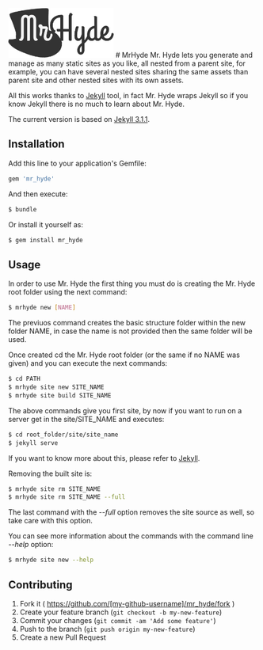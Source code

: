 <img src="https://raw.githubusercontent.com/emoriarty/mr_hyde/master/resources/mrhyde-logo.png" alt="Mr.Hyde logo" height="100"/>
# MrHyde
Mr. Hyde lets you generate and manage as many static sites as you like, all nested from a parent site, for example, you can have several nested sites sharing the same assets than parent site and other nested sites with its own assets.

All this works thanks to [Jekyll](http://jekyllrb.com) tool, in fact Mr. Hyde wraps Jekyll so if you know Jekyll there is no much to learn about Mr. Hyde.

The current version is based on [Jekyll 3.1.1](https://github.com/jekyll/jekyll/tree/v3.1.1).

## Installation

Add this line to your application's Gemfile:

```ruby
gem 'mr_hyde'
```

And then execute:

```bash
$ bundle
```

Or install it yourself as:

```bash
$ gem install mr_hyde
```

## Usage

In order to use Mr. Hyde the first thing you must do is creating the Mr. Hyde root folder using the next command:

```bash
$ mrhyde new [NAME]
```

The previuos command creates the basic structure folder within the new folder NAME, in case the name is not provided then the same folder will be used.

Once created cd the Mr. Hyde root folder (or the same if no NAME was given) and you can execute the next commands:

```bash
$ cd PATH
$ mrhyde site new SITE_NAME
$ mrhyde site build SITE_NAME
```

The above commands give you first site, by now if you want to run on a server get in the site/SITE_NAME and executes:

```bash
$ cd root_folder/site/site_name
$ jekyll serve
```

If you want to know more about this, please refer to [Jekyll](http://jekyllrb.com/).

Removing the built site is:

```bash
$ mrhyde site rm SITE_NAME
$ mrhyde site rm SITE_NAME --full
```

The last command with the _--full_ option removes the site source as well, so take care with this option.

You can see more information about the commands with the command line _--help_ option:

```bash
$ mrhyde site new --help
```

## Contributing

1. Fork it ( https://github.com/[my-github-username]/mr_hyde/fork )
2. Create your feature branch (`git checkout -b my-new-feature`)
3. Commit your changes (`git commit -am 'Add some feature'`)
4. Push to the branch (`git push origin my-new-feature`)
5. Create a new Pull Request
